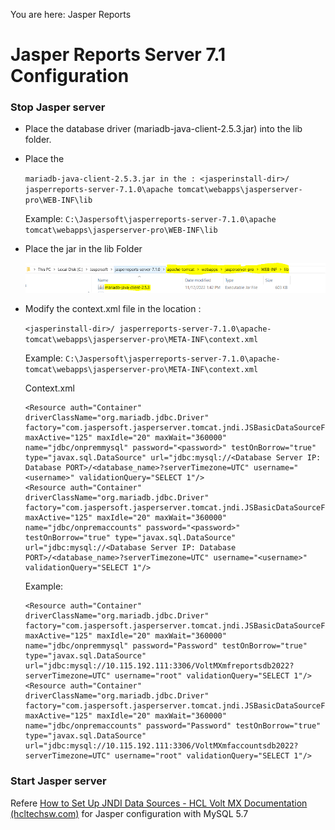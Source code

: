                             

You are here: Jasper Reports

Jasper Reports Server 7.1 Configuration 
=======================================

### Stop Jasper server

*	Place the database driver (mariadb-java-client-2.5.3.jar) into the lib folder.
*	Place the 
    
    `mariadb-java-client-2.5.3.jar in the : <jasperinstall-dir>/ jasperreports-server-7.1.0\apache tomcat\webapps\jasperserver-pro\WEB-INF\lib`

    Example: `C:\Jaspersoft\jasperreports-server-7.1.0\apache tomcat\webapps\jasperserver-pro\WEB-INF\lib`

*   Place the jar in the lib Folder

    ![](../Resources/Images/Standard_Reports/jasper7.1.png)

*	Modify the context.xml file in the location : 

    `<jasperinstall-dir>/ jasperreports-server-7.1.0\apache-tomcat\webapps\jasperserver-pro\META-INF\context.xml`

    Example: `C:\Jaspersoft\jasperreports-server-7.1.0\apache-tomcat\webapps\jasperserver-pro\META-INF\context.xml`

    Context.xml
    
    ```
    <Resource auth="Container" driverClassName="org.mariadb.jdbc.Driver" factory="com.jaspersoft.jasperserver.tomcat.jndi.JSBasicDataSourceFactory" maxActive="125" maxIdle="20" maxWait="360000" name="jdbc/onpremmysql" password="<password>" testOnBorrow="true" type="javax.sql.DataSource" url="jdbc:mysql://<Database Server IP: Database PORT>/<database_name>?serverTimezone=UTC" username="<username>" validationQuery="SELECT 1"/>
    <Resource auth="Container" driverClassName="org.mariadb.jdbc.Driver" factory="com.jaspersoft.jasperserver.tomcat.jndi.JSBasicDataSourceFactory" maxActive="125" maxIdle="20" maxWait="360000" name="jdbc/onpremaccounts" password="<password>" testOnBorrow="true" type="javax.sql.DataSource" url="jdbc:mysql://<Database Server IP: Database PORT>/<database_name>?serverTimezone=UTC" username="<username>" validationQuery="SELECT 1"/>
    ```

    Example:
    
    ```
    <Resource auth="Container" driverClassName="org.mariadb.jdbc.Driver" factory="com.jaspersoft.jasperserver.tomcat.jndi.JSBasicDataSourceFactory" maxActive="125" maxIdle="20" maxWait="360000" name="jdbc/onpremmysql" password="Password" testOnBorrow="true" type="javax.sql.DataSource" url="jdbc:mysql://10.115.192.111:3306/VoltMXmfreportsdb2022?serverTimezone=UTC" username="root" validationQuery="SELECT 1"/>
    <Resource auth="Container" driverClassName="org.mariadb.jdbc.Driver" factory="com.jaspersoft.jasperserver.tomcat.jndi.JSBasicDataSourceFactory" maxActive="125" maxIdle="20" maxWait="360000" name="jdbc/onpremaccounts" password="Password" testOnBorrow="true" type="javax.sql.DataSource" url="jdbc:mysql://10.115.192.111:3306/VoltMXmfaccountsdb2022?serverTimezone=UTC" username="root" validationQuery="SELECT 1"/>
    ```

### Start Jasper server

Refere [How to Set Up JNDI Data Sources - HCL Volt MX Documentation (hcltechsw.com)](https://opensource.hcltechsw.com/volt-mx-docs/docs/documentation/Foundry/voltmx_analytics_reporting/Content/How_to_Set_Up_Java_Naming_and_Directory_Interface__JNDI__Data_Sources.html) for Jasper configuration with MySQL 5.7